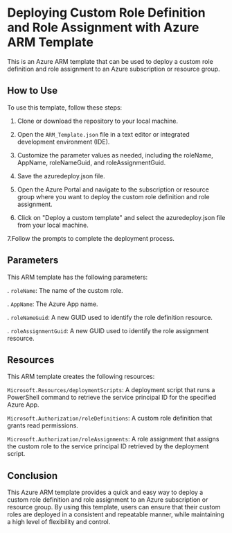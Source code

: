 # Deploying Custom Role Definition and Role Assignment with Azure ARM Template
This is an Azure ARM template that can be used to deploy a custom role definition and role assignment to an Azure subscription or resource group.

## How to Use
To use this template, follow these steps:

1. Clone or download the repository to your local machine.

2. Open the `ARM_Template.json` file in a text editor or integrated development environment (IDE).

3. Customize the parameter values as needed, including the roleName, AppName, roleNameGuid, and roleAssignmentGuid.

4. Save the azuredeploy.json file.

5. Open the Azure Portal and navigate to the subscription or resource group where you want to deploy the custom role definition and role assignment.

6. Click on "Deploy a custom template" and select the azuredeploy.json file from your local machine.

7.Follow the prompts to complete the deployment process.

## Parameters
This ARM template has the following parameters:

. `roleName`: The name of the custom role.

. `AppName`: The Azure App name.

. `roleNameGuid`: A new GUID used to identify the role definition resource.

. `roleAssignmentGuid`: A new GUID used to identify the role assignment resource.

## Resources
This ARM template creates the following resources:

`Microsoft.Resources/deploymentScripts`: A deployment script that runs a PowerShell command to retrieve the service principal ID for the specified Azure App.

`Microsoft.Authorization/roleDefinitions`: A custom role definition that grants read permissions.

`Microsoft.Authorization/roleAssignments`: A role assignment that assigns the custom role to the service principal ID retrieved by the deployment script.


## Conclusion
This Azure ARM template provides a quick and easy way to deploy a custom role definition and role assignment to an Azure subscription or resource group. By using this template, users can ensure that their custom roles are deployed in a consistent and repeatable manner, while maintaining a high level of flexibility and control.
